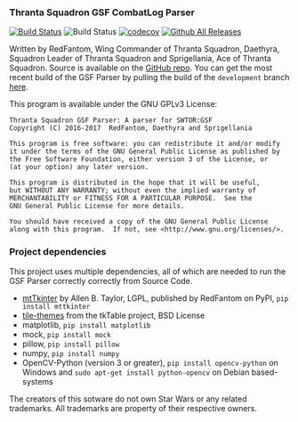 ### Thranta Squadron GSF CombatLog Parser 
[![Build Status](https://travis-ci.org/RedFantom/GSF-Parser.svg?branch=vision)](https://travis-ci.org/RedFantom/GSF-Parser)
![Build Status](https://ci.appveyor.com/api/projects/status/github/RedFantom/GSF-Parser?branch=vision&svg=true)
[![codecov](https://codecov.io/gh/RedFantom/GSF-Parser/branch/vision/graph/badge.svg)](https://codecov.io/gh/RedFantom/GSF-Parser)
[![Github All Releases](https://img.shields.io/github/downloads/RedFantom/GSF-Parser/total.svg)](https://www.github.com/RedFantom/GSF-Parser/Releases)


Written by RedFantom, Wing Commander of Thranta Squadron, Daethyra,
Squadron Leader of Thranta Squadron and Sprigellania, Ace of Thranta
Squadron. Source is available on the [GitHub repo](https://github.com/RedFantom/GSF-Parser). You can get the most 
recent build of the GSF Parser by pulling the build of the `development` branch [here](https://ci.appveyor.com/api/projects/RedFantom/GSF-Parser/artifacts/GSF_Parser_AppVeyor.zip).


This program is available under the GNU GPLv3 License:

    Thranta Squadron GSF Parser: A parser for SWTOR:GSF
    Copyright (C) 2016-2017  RedFantom, Daethyra and Sprigellania

    This program is free software: you can redistribute it and/or modify
    it under the terms of the GNU General Public License as published by
    the Free Software Foundation, either version 3 of the License, or
    (at your option) any later version.

    This program is distributed in the hope that it will be useful,
    but WITHOUT ANY WARRANTY; without even the implied warranty of
    MERCHANTABILITY or FITNESS FOR A PARTICULAR PURPOSE.  See the
    GNU General Public License for more details.

    You should have received a copy of the GNU General Public License
    along with this program.  If not, see <http://www.gnu.org/licenses/>.

### Project dependencies
This project uses multiple dependencies, all of which are needed to run the GSF Parser correctly correctly from Source Code.
- [mtTkinter](https://github.com/RedFantom/mtTkinter) by Allen B. Taylor, LGPL, published by RedFantom on PyPI, `pip install mttkinter`
- [tile-themes](http://tkinter.unpythonic.net/wiki/mtTkinter) from the tkTable project, BSD License
- matplotlib, `pip install matplotlib`
- mock, `pip install mock`
- pillow, `pip install pillow`
- numpy, `pip install numpy`
- OpenCV-Python (version 3 or greater), `pip install opencv-python` on Windows and `sudo apt-get install python-opencv` on Debian based-systems

The creators of this sotware do not own Star Wars or any related trademarks. All
trademarks are property of their respective owners.
